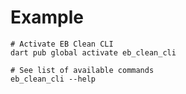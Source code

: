 # Example

```shell
# Activate EB Clean CLI
dart pub global activate eb_clean_cli

# See list of available commands
eb_clean_cli --help
```